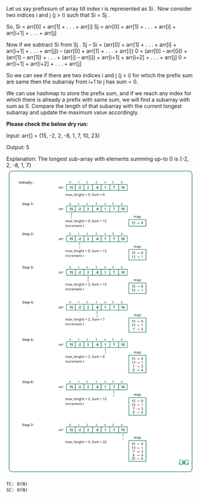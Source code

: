 Let us say prefixsum of array till index i is represented as Si .
Now consider two indices i and j (j > i) such that Si = Sj .

So, 
Si = arr[0] + arr[1] + . . . + arr[i]
Sj = arr[0] + arr[1] + . . . + arr[i] + arr[i+1] + . . . + arr[j]

Now if we subtract Si from Sj .
Sj – Si = (arr[0] + arr[1] + . . . + arr[i] + arr[i+1] + . . . + arr[j]) – (arr[0] + arr[1] + . . . + arr[i])
0 = (arr[0] – arr[0]) + (arr[1] – arr[1]) + . . . + (arr[i] – arr[i]) + arr[i+1] + arr[i+2] + . . . + arr[j]
0 = arr[i+1] + arr[i+2] + . . . + arr[j]

So we can see if there are two indices i and j (j > i) for which the prefix sum are same then the subarray from i+1 to j has sum = 0.

We can use hashmap to store the prefix sum, and if we reach any index for which there is already a prefix with same sum, we will find a subarray with sum as 0. 
Compare the length of that subarray with the current longest subarray and update the maximum value accordingly.


**Please check the below dry run:**

Input: arr[] = {15, -2, 2, -8, 1, 7, 10, 23}

Output: 5

Explanation: The longest sub-array with elements summing up-to 0 is {-2, 2, -8, 1, 7}
![image.png](image.png)

    TC: O(N)
    SC: O(N)